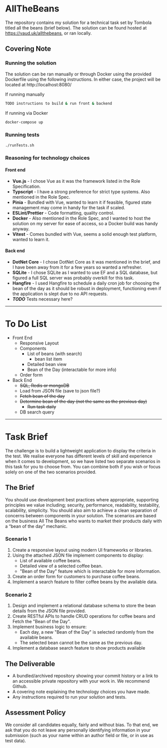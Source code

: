 # AllTheBeans

The repository contains my solution for a technical task set by Tombola titled all the beans (brief below). The solution can be found hosted at https://vaud.uk/allthebeans, or ran locally.

## Covering Note

### Running the solution

The solution can be ran manually or through Docker using the provided Dockerfile using the following instructions. In either case, the project will be located at http://localhost:8080/

If running manually

```bash
TODO instructions to build & run front & backend
```

If running via Docker

```bash
docker-compose up
```

### Running tests

```bash
./runTests.sh
```

### Reasoning for technology choices

#### Front end

- **Vue.js** - I chose Vue as it was the framework listed in the Role Specification.
- **Typscript** - I have a strong preference for strict type systems. Also mentioned in the Role Spec.
- **Pinia** - Bundled with Vue, wanted to learn it if feasible, figured state management may come in handy for the task if scaled.
- **ESLint/Prettier** - Code formatting, quality control.
- **Docker** - Also mentioned in the Role Spec, and I wanted to host the solution on my server for ease of access, so a Docker build was handy anyway.
- **Vitest** - Comes bundled with Vue, seems a solid enough test platform, wanted to learn it.

#### Back end

- **DotNet Core** - I chose DotNet Core as it was mentioned in the brief, and I have been away from it for a few years so wanted a refresher.
- **SQLite** - I chose SQLite as I wanted to use EF and a SQL database, but figured a full SQL server was probably overkill for this task.
- **Hangfire** - I used Hangfire to schedule a daily cron job for choosing the bean of the day as it should be robust in deployment, functioning even if the application is slept due to no API requests.
- ***TODO*** Tests necessary here?

---

# To Do List

- Front End
    - Responsive Layout
    - Components
        - List of beans (with search)
            - bean list item
        - Detailed bean view
        - Bean of the Day (interactable for more info)
    - Order form
- Back End
    - ~~SQL, Redis or mongoDB~~
    - Load from JSON file (save to json file?)
    - ~~Fetch bean of the day~~
    - ~~Determine bean of the day (not the same as the previous day)~~
        - ~~Run task daily~~
    - DB search query

---

# Task Brief

The challenge is to build a lightweight application to display the criteria in the test. We realise everyone has different levels of skill and experience when it comes to development, so we have listed two separate scenarios in this task for you to choose from. You can combine both if you wish or focus solely on one of the two scenarios provided.

## The Brief

You should use development best practices where appropriate, supporting principles we value including; security, performance, readability, testability, scalability, simplicity. You should also aim to achieve a clean separation of concerns between components in your solution. The scenarios are based on the business All The Beans who wants to market their products daily with a “bean of the day” mechanic.

### Scenario 1

1. Create a responsive layout using modern UI frameworks or libraries.
2. Using the attached JSON file implement components to display:
    - List of available coffee beans.
    - Detailed view of a selected coffee bean.
    - "Bean of the Day" feature which is interactable for more information.
3. Create an order form for customers to purchase coffee beans.
4. Implement a search feature to filter coffee beans by the available data.

### Scenario 2
1. Design and implement a relational database schema to store the bean details from the JSON file provided.
2. Create RESTful APIs to handle CRUD operations for coffee beans and Fetch the "Bean of the Day".
3. Implement business logic to ensure:
    - Each day, a new &quot;Bean of the Day&quot; is selected randomly from the available beans.
    - The selected bean cannot be the same as the previous day.
4. Implement a database search feature to show products available

## The Deliverable
- A bundled/archived repository showing your commit history or a link to an accessible private repository with your work in. We recommend Github.
- A covering note explaining the technology choices you have made.
- Any instructions required to run your solution and tests.

## Assessment Policy

We consider all candidates equally, fairly and without bias. To that end, we ask that you do not leave any personally identifying information in your submission (such as your name within an author field or file, or in use as test data).
